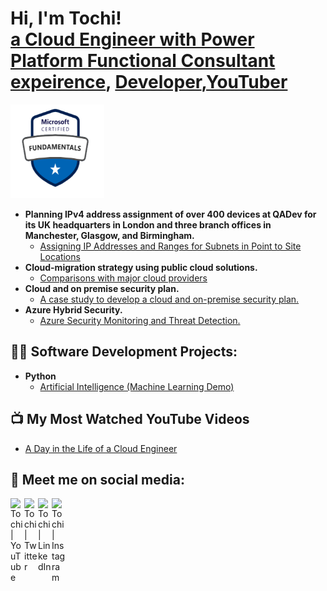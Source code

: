 <h1>Hi, I'm Tochi! <br/><a href="https://github.com/philtipher.github.io">a Cloud Engineer with Power Platform Functional Consultant expeirence</a>, <a href="https://www.linkedin.com/in/tochi-u-b20872222/">Developer</a>,<a href="#">YouTuber</a></h1>

<img src="AZ900-Logo.png" alt="Smiley face" width="150" height="150">

- <b>Planning IPv4 address assignment of over 400 devices at QADev for its UK headquarters in London and three branch offices in Manchester, Glasgow, and Birmingham. </b>
  - [Assigning IP Addresses and Ranges for Subnets in Point to Site Locations](https://github.com/philtopher/Planning-IPv4-Assignments-for-Devices)
- <b>Cloud-migration strategy using public cloud solutions. </b>
  - [Comparisons with major cloud providers](https://github.com/philtopher/Cloud-migration-strategy-using-public-cloud-solution.)
- <b>Cloud and on premise security plan. </b>
  - [A case study to develop a cloud and on-premise security plan.](https://github.com/philtopher/cloud-and-on-premise-security-plan)
- <b>Azure Hybrid Security. </b>
  - [Azure Security Monitoring and Threat Detection.](https://github.com/philtopher/azure-hybrid-security)
  
<h2>👨‍💻 Software Development Projects:</h2>

- <b>Python</b>
  - [Artificial Intelligence (Machine Learning Demo)](#)

<h2>📺 My Most Watched YouTube Videos</h2>

- [A Day in the Life of a Cloud Engineer](#)


<h2> 🤳 Meet me on social media:</h2>

[<img align="left" alt="Tochi | YouTube" width="22px" src="https://cdn.jsdelivr.net/npm/simple-icons@v3/icons/youtube.svg" />][youtube]
[<img align="left" alt="Tochi | Twitter" width="22px" src="https://cdn.jsdelivr.net/npm/simple-icons@v3/icons/twitter.svg" />][twitter]
[<img align="left" alt="Tochi | LinkedIn" width="22px" src="https://cdn.jsdelivr.net/npm/simple-icons@v3/icons/linkedin.svg" />][linkedin]
[<img align="left" alt="Tochi | Instagram" width="22px" src="https://cdn.jsdelivr.net/npm/simple-icons@v3/icons/instagram.svg" />][instagram]

[twitter]: #
[youtube]: #
[instagram]: #
[linkedin]: https://www.linkedin.com/in/tochi-u-b20872222/

<!--
**joshmadakor1/joshmadakor1** is a ✨ _special_ ✨ repository because its `README.md` (this file) appears on your GitHub profile.

Here are some ideas to get you started:

- 🔭 I’m currently working on ...
- 🌱 I’m currently learning ...
- 👯 I’m looking to collaborate on ...
- 🤔 I’m looking for help with ...
- 💬 Ask me about ...
- 📫 How to reach me: ...
- 😄 Pronouns: ...
- ⚡ Fun fact: ...
-->
